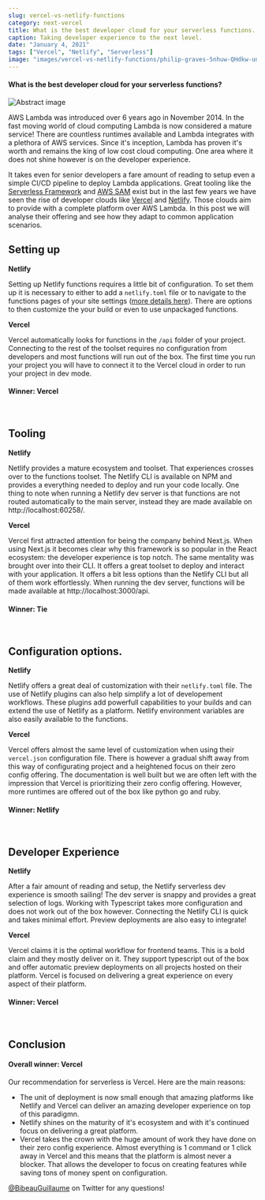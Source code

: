 ```yaml
---
slug: vercel-vs-netlify-functions
category: next-vercel
title: What is the best developer cloud for your serverless functions.
caption: Taking developer experience to the next level.
date: "January 4, 2021"
tags: ["Vercel", "Netlify", "Serverless"]
image: "images/vercel-vs-netlify-functions/philip-graves-5nhuw-QHdkw-unsplash.jpg"
---
```


#### **What is the best developer cloud for your serverless functions?**

![Abstract image](images/vercel-vs-netlify-functions/philip-graves-5nhuw-QHdkw-unsplash.jpg)

AWS Lambda was introduced over 6 years ago in November 2014. In the fast moving world of cloud computing Lambda is now considered a mature service! There are countless runtimes available and Lambda integrates with a plethora of AWS services. Since it's inception, Lambda has proven it's worth and remains the king of low cost cloud computing. One area where it does not shine however is on the developer experience.

It takes even for senior developers a fare amount of reading to setup even a simple CI/CD pipeline to deploy Lambda applications. Great tooling like the [Serverless Framework](https://www.serverless.com/) and [AWS SAM](https://docs.aws.amazon.com/serverless-application-model/latest/developerguide/sam-specification.html) exist but in the last few years we have seen the rise of developer clouds like [Vercel](https://vercel.com/l) and [Netlify](https://www.netlify.com/). Those clouds aim to provide with a complete platform over AWS Lambda. In this post we will analyse their offering and see how they adapt to common application scenarios.

## Setting up

**Netlify**

Setting up Netlify functions requires a little bit of configuration. To set them up it is necessary to either to add a `netlify.toml` file or to navigate to the functions pages of your site settings ([more details here](https://docs.netlify.com/functions/overview/)). There are options to then customize the your build or even to use unpackaged functions.

**Vercel**

Vercel automatically looks for functions in the `/api` folder of your project. Connecting to the rest of the toolset requires no configuration from developers and most functions will run out of the box. The first time you run your project you will have to connect it to the Vercel cloud in order to run your project in dev mode.

#### **Winner:** Vercel

<br/>

## Tooling

**Netlify**

Netlify provides a mature ecosystem and toolset. That experiences crosses over to the functions toolset. The Netlify CLI is available on NPM and provides a everything needed to deploy and run your code locally. One thing to note when running a Netlify dev server is that functions are not routed automatically to the main server, instead they are made available on http://localhost:60258/.

**Vercel**

Vercel first attracted attention for being the company behind Next.js. When using Next.js it becomes clear why this framework is so popular in the React ecosystem: the developer experience is top notch. The same mentality was brought over into their CLI. It offers a great toolset to deploy and interact with your application. It offers a bit less options than the Netlify CLI but all of them work effortlessly. When running the dev server, functions will be made available at http://localhost:3000/api.

#### **Winner:** Tie

<br/>

## Configuration options.

**Netlify**

Netlify offers a great deal of customization with their `netlify.toml` file. The use of Netlify plugins can also help simplify a lot of developement workflows. These plugins add powerfull capabilities to your builds and can extend the use of Netlify as a platform. Netlify environment variables are also easily available to the functions.

**Vercel**

Vercel offers almost the same level of customization when using their `vercel.json` configuration file. There is however a gradual shift away from this way of configurating project and a heightened focus on their zero config offering. The documentation is well built but we are often left with the impression that Vercel is prioritizing their zero config offering. However, more runtimes are offered out of the box like python go and ruby.

#### **Winner:** Netlify

<br/>

## Developer Experience

**Netlify**

After a fair amount of reading and setup, the Netlify serverless dev experience is smooth sailing! The dev server is snappy and provides a great selection of logs. Working with Typescript takes more configuration and does not work out of the box however. Connecting the Netlify CLI is quick and takes minimal effort. Preview deployments are also easy to integrate!

**Vercel**

Vercel claims it is the optimal workflow for frontend teams. This is a bold claim and they mostly deliver on it. They support typescript out of the box and offer automatic preview deployments on all projects hosted on their platform. Vercel is focused on delivering a great experience on every aspect of their platform.

#### **Winner:** Vercel

<br/>

## Conclusion

#### **Overall winner:** Vercel

Our recommendation for serverless is Vercel. Here are the main reasons:

- The unit of deployment is now small enough that amazing platforms like Netlify and Vercel can deliver an amazing developer experience on top of this paradigmn.
- Netlify shines on the maturity of it's ecosystem and with it's continued focus on delivering a great platform.
- Vercel takes the crown with the huge amount of work they have done on their zero config experience. Almost everything is 1 command or 1 click away in Vercel and this means that the platform is almost never a blocker. That allows the developer to focus on creating features while saving tons of money spent on configuration.

[@BibeauGuillaume](https://twitter.com/BibeauGuillaume) on Twitter for any questions!

